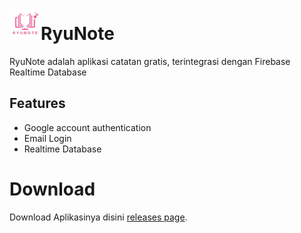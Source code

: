 # ![app icon](https://github.com/Irnhakim/RyuNote/blob/main/assets/logo.png)RyuNote
RyuNote adalah aplikasi catatan gratis, terintegrasi dengan Firebase Realtime Database

## Features
* Google account authentication
* Email Login
* Realtime Database

# Download
Download Aplikasinya disini [releases page](https://github.com/Irnhakim/RyuNote/blob/main/Release).


